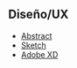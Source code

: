 ## Diseño/UX

* [Abstract](abstract.md)
* [Sketch](https://www.sketchapp.com/)
* [Adobe XD](https://www.adobe.com/la/products/xd.html)
